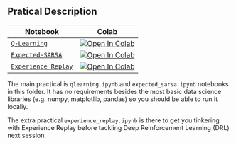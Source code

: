 ## Pratical Description

| Notebook                                         | Colab                                                                                                                                                                                                    |
| ------------------------------------------------ | -------------------------------------------------------------------------------------------------------------------------------------------------------------------------------------------------------- |
| [`Q-Learning`](./qlearning.ipynb)                | [![Open In Colab](https://colab.research.google.com/assets/colab-badge.svg)](https://colab.research.google.com/github/ldmirl/llp131-practicals/blob/master/session02_model_free/qlearning.ipynb)         |
| [`Expected-SARSA`](./expected_sarsa.ipynb)       | [![Open In Colab](https://colab.research.google.com/assets/colab-badge.svg)](https://colab.research.google.com/github/ldmirl/llp131-practicals/blob/master/session02_model_free/expected_sarsa.ipynb)    |
| [`Experience Replay`](./experience_replay.ipynb) | [![Open In Colab](https://colab.research.google.com/assets/colab-badge.svg)](https://colab.research.google.com/github/ldmirl/llp131-practicals/blob/master/session02_model_free/experience_replay.ipynb) |

The main practical is `qlearning.ipynb` and `expected_sarsa.ipynb` notebooks in this folder. It has no requirements besides the most basic data science libraries (e.g. numpy, matplotlib, pandas) so you should be able to run it locally.

The extra practical `experience_replay.ipynb` is there to get you tinkering with Experience Replay before tackling Deep Reinforcement Learning (DRL) next session.
